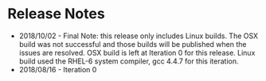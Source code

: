 # Release Notes

* 2018/10/02 - Final
  Note: this release only includes Linux builds. The OSX build was not successful and those builds will be published when the issues are resolved. OSX build is left at Iteration 0 for this release.
  Linux build used the RHEL-6 system compiler, gcc 4.4.7 for this iteration.
* 2018/08/16 - Iteration 0

